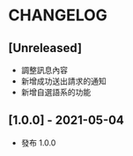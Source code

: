 # CHANGELOG

## [Unreleased]

* 調整訊息內容
* 新增成功送出請求的通知
* 新增自選語系的功能

## [1.0.0] - 2021-05-04

* 發布 1.0.0

